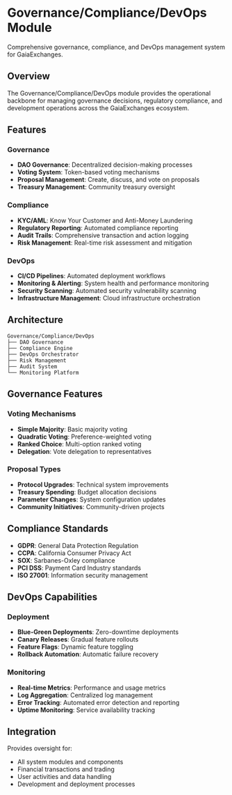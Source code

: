 # Governance/Compliance/DevOps Module

Comprehensive governance, compliance, and DevOps management system for GaiaExchanges.

## Overview

The Governance/Compliance/DevOps module provides the operational backbone for managing governance decisions, regulatory compliance, and development operations across the GaiaExchanges ecosystem.

## Features

### Governance
- **DAO Governance**: Decentralized decision-making processes
- **Voting System**: Token-based voting mechanisms
- **Proposal Management**: Create, discuss, and vote on proposals
- **Treasury Management**: Community treasury oversight

### Compliance
- **KYC/AML**: Know Your Customer and Anti-Money Laundering
- **Regulatory Reporting**: Automated compliance reporting
- **Audit Trails**: Comprehensive transaction and action logging
- **Risk Management**: Real-time risk assessment and mitigation

### DevOps
- **CI/CD Pipelines**: Automated deployment workflows
- **Monitoring & Alerting**: System health and performance monitoring
- **Security Scanning**: Automated security vulnerability scanning
- **Infrastructure Management**: Cloud infrastructure orchestration

## Architecture

```
Governance/Compliance/DevOps
├── DAO Governance
├── Compliance Engine
├── DevOps Orchestrator
├── Risk Management
├── Audit System
└── Monitoring Platform
```

## Governance Features

### Voting Mechanisms
- **Simple Majority**: Basic majority voting
- **Quadratic Voting**: Preference-weighted voting
- **Ranked Choice**: Multi-option ranked voting
- **Delegation**: Vote delegation to representatives

### Proposal Types
- **Protocol Upgrades**: Technical system improvements
- **Treasury Spending**: Budget allocation decisions
- **Parameter Changes**: System configuration updates
- **Community Initiatives**: Community-driven projects

## Compliance Standards

- **GDPR**: General Data Protection Regulation
- **CCPA**: California Consumer Privacy Act
- **SOX**: Sarbanes-Oxley compliance
- **PCI DSS**: Payment Card Industry standards
- **ISO 27001**: Information security management

## DevOps Capabilities

### Deployment
- **Blue-Green Deployments**: Zero-downtime deployments
- **Canary Releases**: Gradual feature rollouts
- **Feature Flags**: Dynamic feature toggling
- **Rollback Automation**: Automatic failure recovery

### Monitoring
- **Real-time Metrics**: Performance and usage metrics
- **Log Aggregation**: Centralized log management
- **Error Tracking**: Automated error detection and reporting
- **Uptime Monitoring**: Service availability tracking

## Integration

Provides oversight for:
- All system modules and components
- Financial transactions and trading
- User activities and data handling
- Development and deployment processes